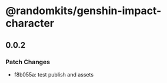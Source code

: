 # @randomkits/genshin-impact-character

## 0.0.2

### Patch Changes

- f8b055a: test publish and assets
